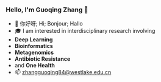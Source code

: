 ### Hello, I'm Guoqing Zhang 👋

- 👋 你好呀; Hi; Bonjour; Hallo
- 🎓 I am interested in interdisciplinary research involving
-  **Deep Learning**
-  **Bioinformatics** 
-  **Metagenomics**
-  **Antibiotic Resistance**
-  and **One Health**
- 📫 zhangguoqing84@westlake.edu.cn

<!---![Guoqing's GitHub stats](https://github-readme-stats.vercel.app/api?username=guoqing-zhang&show_icons=true&theme=highcontrast)--->
<!---
guoqing-zhang/guoqing-zhang is a ✨ special ✨ repository because its `README.md` (this file) appears on your GitHub profile.
You can click the Preview link to take a look at your changes.
--->
